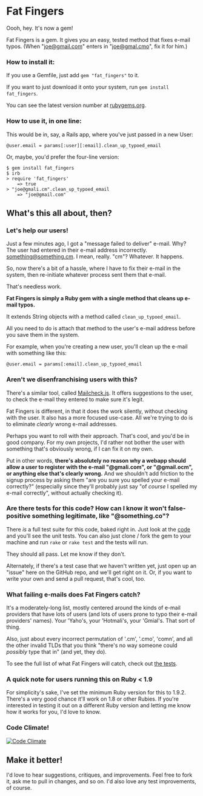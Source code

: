 Fat Fingers
===========

Oooh, hey. It's now a gem!

Fat Fingers is a gem. It gives you an easy, tested method that fixes e-mail typos. (When "joe@gmail.com" enters in "joe@gmal.cmo", fix it for him.)

### How to install it:

If you use a Gemfile, just add `gem "fat_fingers"` to it.

If you want to just download it onto your system, run `gem install fat_fingers`.

You can see the latest version number at [rubygems.org](https://rubygems.org/gems/fat_fingers).

### How to use it, in one line:

This would be in, say, a Rails app, where you've just passed in a new User:

    @user.email = params[:user][:email].clean_up_typoed_email

Or, maybe, you'd prefer the four-line version:

    $ gem install fat_fingers
    $ irb
    > require 'fat_fingers'
        => true
    > "joe@gmali.cm".clean_up_typoed_email
        => "joe@gmail.com"

## What's this all about, then?

### Let's help our users!

Just a few minutes ago, I got a "message failed to deliver" e-mail. Why? The user had entered in their e-mail address incorrectly. something@something.cm. I mean, really. "cm"? Whatever. It happens.

So, now there's a bit of a hassle, where I have to fix their e-mail in the system, then re-initiate whatever process sent them that e-mail.

That's needless work.

**Fat Fingers is simply a Ruby gem with a single method that cleans up e-mail typos.**

It extends String objects with a method called `clean_up_typoed_email`.

All you need to do is attach that method to the user's e-mail address before you save them in the system.

For example, when you're creating a new user, you'll clean up the e-mail with something like this:

    @user.email = params[:email].clean_up_typoed_email

    


### Aren't we disenfranchising users with this?

There's a similar tool, called [Mailcheck.js](https://github.com/Kicksend/mailcheck). It offers suggestions to the user, to check the e-mail they entered to make sure it's legit.

Fat Fingers is different, in that it does the work silently, without checking with the user. It also has a more focused use-case. All we're trying to do is to eliminate *clearly* wrong e-mail addresses.

Perhaps you want to roll with their approach. That's cool, and you'd be in good company. For my own projects, I'd rather not bother the user with something that's obviously wrong, if I can fix it on my own.

Put in other words, **there's absolutely no reason why a webapp should allow a user to register with the e-mail "@gmali.com", or "@gmail.ocm", or anything else that's clearly wrong.** And we shouldn't add friction to the signup process by asking them "are you sure you spelled your e-mail correctly?" (especially since they'll probably just say "of *course* I spelled my e-mail correctly", without actually checking it).


### Are there tests for this code? How can I know it won't false-positive something legitimate, like "@something.co"? ###

There *is* a full test suite for this code, baked right in. Just look at the [code](https://github.com/charliepark/fat_fingers/blob/master/test/test_fat_fingers.rb) and you'll see the unit tests. You can also just clone / fork the gem to your machine and run `rake` or `rake test` and the tests will run.

They should all pass. Let me know if they don't.

Alternately, if there's a test case that we haven't written yet, just open up an "issue" here on the GitHub repo, and we'll get right on it. Or, if you want to write your own and send a pull request, that's cool, too.


### What failing e-mails does Fat Fingers catch? ###

It's a moderately-long list, mostly centered around the kinds of e-mail providers that have lots of users (and lots of users prone to typo their e-mail providers' names). Your 'Yaho's, your 'Hotmali's, your 'Gmial's. That sort of thing.

Also, just about every incorrect permutation of '.cm', '.cmo', 'comn', and all the other invalid TLDs that you think "there's no way someone could *possibly* type that in" (and yet, they do).

To see the full list of what Fat Fingers will catch, check out [the tests](https://github.com/charliepark/fat_fingers/blob/master/test/test_fat_fingers.rb).


### A quick note for users running this on Ruby < 1.9

For simplicity's sake, I've set the minimum Ruby version for this to 1.9.2. There's a very good chance it'll work on 1.8 or other Rubies. If you're interested in testing it out on a different Ruby version and letting me know how it works for you, I'd love to know.


### Code Climate!

[![Code Climate](https://codeclimate.com/badge.png)](https://codeclimate.com/github/charliepark/fat_fingers)

## Make it better!

I'd love to hear suggestions, critiques, and improvements. Feel free to fork it, ask me to pull in changes, and so on. I'd also love any test improvements, of course.